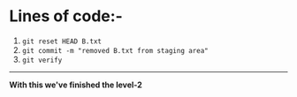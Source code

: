 # Lines of code:-
1. `git reset HEAD B.txt`
2. `git commit -m "removed B.txt from staging area"`
3. `git verify`
---
**With this we've finished the level-2**
